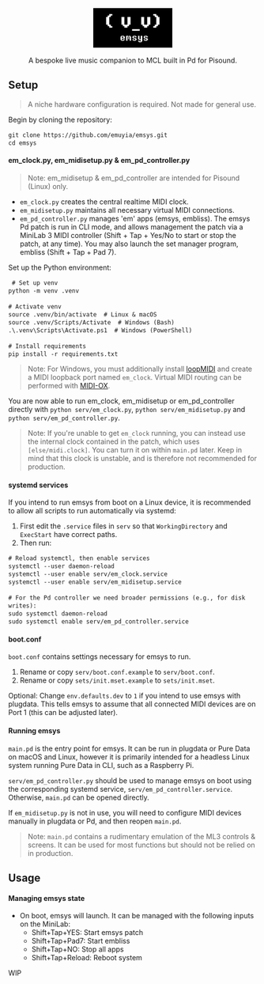 <div align="center">
    <img src="resources/banner.webp" height="80">
    <p>A bespoke live music companion to MCL built in Pd for Pisound.</p>
</div>

## Setup
> A niche hardware configuration is required. Not made for general use.

Begin by cloning the repository:
```
git clone https://github.com/emuyia/emsys.git
cd emsys
```

#### em_clock.py, em_midisetup.py & em_pd_controller.py
> Note: em_midisetup & em_pd_controller are intended for Pisound (Linux) only.

- `em_clock.py` creates the central realtime MIDI clock.
- `em_midisetup.py` maintains all necessary virtual MIDI connections.
- `em_pd_controller.py` manages 'em' apps (emsys, embliss). The emsys Pd patch is run in CLI mode, and allows management the patch via a MiniLab 3 MIDI controller (Shift + Tap + Yes/No to start or stop the patch, at any time). You may also launch the set manager program, embliss (Shift + Tap + Pad 7).

Set up the Python environment:
```
 # Set up venv
python -m venv .venv

# Activate venv
source .venv/bin/activate  # Linux & macOS
source .venv/Scripts/Activate  # Windows (Bash)
.\.venv\Scripts\Activate.ps1  # Windows (PowerShell)

# Install requirements
pip install -r requirements.txt
```

> Note: For Windows, you must additionally install [loopMIDI](https://www.tobias-erichsen.de/software/loopmidi.html) and create a MIDI loopback port named `em_clock`. Virtual MIDI routing can be performed with [MIDI-OX](http://www.midiox.com/).

You are now able to run em_clock, em_midisetup or em_pd_controller directly with `python serv/em_clock.py`, `python serv/em_midisetup.py` and `python serv/em_pd_controller.py`.

> Note: If you're unable to get `em_clock` running, you can instead use the internal clock contained in the patch, which uses `[else/midi.clock]`. You can turn it on within `main.pd` later. Keep in mind that this clock is unstable, and is therefore not recommended for production.

#### systemd services

If you intend to run emsys from boot on a Linux device, it is recommended to allow all scripts to run automatically via systemd:
1. First edit the `.service` files in `serv` so that `WorkingDirectory` and `ExecStart` have correct paths.
2. Then run:
```
# Reload systemctl, then enable services
systemctl --user daemon-reload
systemctl --user enable serv/em_clock.service
systemctl --user enable serv/em_midisetup.service

# For the Pd controller we need broader permissions (e.g., for disk writes):
sudo systemctl daemon-reload
sudo systemctl enable serv/em_pd_controller.service
```

#### boot.conf
`boot.conf` contains settings necessary for emsys to run.
1. Rename or copy `serv/boot.conf.example` to `serv/boot.conf`.
2. Rename or copy `sets/init.mset.example` to `sets/init.mset`.

Optional: Change `env.defaults.dev` to `1` if you intend to use emsys with plugdata. This tells emsys to assume that all connected MIDI devices are on Port 1 (this can be adjusted later).

#### Running emsys
`main.pd` is the entry point for emsys. It can be run in plugdata or Pure Data on macOS and Linux, however it is primarily intended for a headless Linux system running Pure Data in CLI, such as a Raspberry Pi.

`serv/em_pd_controller.py` should be used to manage emsys on boot using the corresponding systemd service, `serv/em_pd_controller.service`. Otherwise, `main.pd` can be opened directly.

If `em_midisetup.py` is not in use, you will need to configure MIDI devices manually in plugdata or Pd, and then reopen `main.pd`.

> Note: `main.pd` contains a rudimentary emulation of the ML3 controls & screens. It can be used for most functions but should not be relied on in production.

## Usage
#### Managing emsys state
- On boot, emsys will launch. It can be managed with the following inputs on the MiniLab:
    - Shift+Tap+YES: Start emsys patch
    - Shift+Tap+Pad7: Start embliss
    - Shift+Tap+NO: Stop all apps
    - Shift+Tap+Reload: Reboot system

WIP
